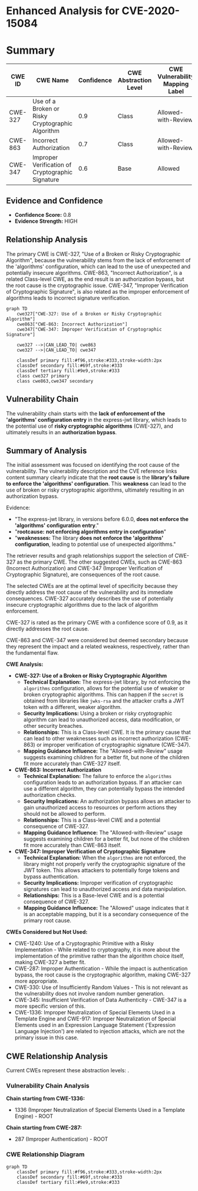 # Enhanced Analysis for CVE-2020-15084

# Summary
| CWE ID | CWE Name | Confidence | CWE Abstraction Level | CWE Vulnerability Mapping Label | CWE-Vulnerability Mapping Notes |
|---|---|---|---|---|---|
| CWE-327 | Use of a Broken or Risky Cryptographic Algorithm | 0.9 | Class | Allowed-with-Review | Primary CWE |
| CWE-863 | Incorrect Authorization | 0.7 | Class | Allowed-with-Review | Secondary Candidate |
| CWE-347 | Improper Verification of Cryptographic Signature | 0.6 | Base | Allowed | Secondary Candidate |

## Evidence and Confidence

*   **Confidence Score:** 0.8
*   **Evidence Strength:** HIGH

## Relationship Analysis
The primary CWE is CWE-327, "Use of a Broken or Risky Cryptographic Algorithm", because the vulnerability stems from the lack of enforcement of the 'algorithms' configuration, which can lead to the use of unexpected and potentially insecure algorithms. CWE-863, "Incorrect Authorization", is a related Class-level CWE, as the end result is an authorization bypass, but the root cause is the cryptographic issue. CWE-347, "Improper Verification of Cryptographic Signature", is also related as the improper enforcement of algorithms leads to incorrect signature verification.

```mermaid
graph TD
    cwe327["CWE-327: Use of a Broken or Risky Cryptographic Algorithm"]
    cwe863["CWE-863: Incorrect Authorization"]
    cwe347["CWE-347: Improper Verification of Cryptographic Signature"]
    
    cwe327 -->|CAN_LEAD_TO| cwe863
    cwe327 -->|CAN_LEAD_TO| cwe347
    
    classDef primary fill:#f96,stroke:#333,stroke-width:2px
    classDef secondary fill:#69f,stroke:#333
    classDef tertiary fill:#9e9,stroke:#333
    class cwe327 primary
    class cwe863,cwe347 secondary
```

## Vulnerability Chain
The vulnerability chain starts with the **lack of enforcement of the 'algorithms' configuration entry** in the express-jwt library, which leads to the potential use of **risky cryptographic algorithms** (CWE-327), and ultimately results in an **authorization bypass**.

## Summary of Analysis
The initial assessment was focused on identifying the root cause of the vulnerability. The vulnerability description and the CVE reference links content summary clearly indicate that the **root cause** is the **library's failure to enforce the 'algorithms' configuration**. This **weakness** can lead to the use of broken or risky cryptographic algorithms, ultimately resulting in an authorization bypass.

Evidence:
- "The express-jwt library, in versions before 6.0.0, **does not enforce the 'algorithms' configuration entry**."
- "**rootcause:** **not enforcing algorithms entry in configuration**"
- "**weaknesses:** The library **does not enforce the 'algorithms' configuration**, leading to potential use of unexpected algorithms."

The retriever results and graph relationships support the selection of CWE-327 as the primary CWE. The other suggested CWEs, such as CWE-863 (Incorrect Authorization) and CWE-347 (Improper Verification of Cryptographic Signature), are consequences of the root cause.

The selected CWEs are at the optimal level of specificity because they directly address the root cause of the vulnerability and its immediate consequences. CWE-327 accurately describes the use of potentially insecure cryptographic algorithms due to the lack of algorithm enforcement.

CWE-327 is rated as the primary CWE with a confidence score of 0.9, as it directly addresses the root cause.

CWE-863 and CWE-347 were considered but deemed secondary because they represent the impact and a related weakness, respectively, rather than the fundamental flaw.

**CWE Analysis:**

*   **CWE-327: Use of a Broken or Risky Cryptographic Algorithm**
    *   **Technical Explanation:** The express-jwt library, by not enforcing the `algorithms` configuration, allows for the potential use of weaker or broken cryptographic algorithms. This can happen if the `secret` is obtained from libraries like `jwks-rsa` and the attacker crafts a JWT token with a different, weaker algorithm.
    *   **Security Implications:** Using a broken or risky cryptographic algorithm can lead to unauthorized access, data modification, or other security breaches.
    *   **Relationships:** This is a Class-level CWE. It is the primary cause that can lead to other weaknesses such as incorrect authorization (CWE-863) or improper verification of cryptographic signature (CWE-347).
    *   **Mapping Guidance Influence:** The "Allowed-with-Review" usage suggests examining children for a better fit, but none of the children fit more accurately than CWE-327 itself.
*   **CWE-863: Incorrect Authorization**
    *   **Technical Explanation:** The failure to enforce the `algorithms` configuration leads to an authorization bypass. If an attacker can use a different algorithm, they can potentially bypass the intended authorization checks.
    *   **Security Implications:** An authorization bypass allows an attacker to gain unauthorized access to resources or perform actions they should not be allowed to perform.
    *   **Relationships:** This is a Class-level CWE and a potential consequence of CWE-327.
    *   **Mapping Guidance Influence:** The "Allowed-with-Review" usage suggests examining children for a better fit, but none of the children fit more accurately than CWE-863 itself.
*   **CWE-347: Improper Verification of Cryptographic Signature**
    *   **Technical Explanation:** When the `algorithms` are not enforced, the library might not properly verify the cryptographic signature of the JWT token. This allows attackers to potentially forge tokens and bypass authentication.
    *   **Security Implications:** Improper verification of cryptographic signatures can lead to unauthorized access and data manipulation.
    *   **Relationships:** This is a Base-level CWE and is a potential consequence of CWE-327.
    *   **Mapping Guidance Influence:** The "Allowed" usage indicates that it is an acceptable mapping, but it is a secondary consequence of the primary root cause.

**CWEs Considered but Not Used:**

*   CWE-1240: Use of a Cryptographic Primitive with a Risky Implementation - While related to cryptography, it is more about the implementation of the primitive rather than the algorithm choice itself, making CWE-327 a better fit.
*   CWE-287: Improper Authentication - While the impact is authentication bypass, the root cause is the cryptographic algorithm, making CWE-327 more appropriate.
*   CWE-330: Use of Insufficiently Random Values - This is not relevant as the vulnerability does not involve random number generation.
*   CWE-345: Insufficient Verification of Data Authenticity - CWE-347 is a more specific version of this.
*   CWE-1336: Improper Neutralization of Special Elements Used in a Template Engine and CWE-917: Improper Neutralization of Special Elements used in an Expression Language Statement ('Expression Language Injection') are related to injection attacks, which are not the primary issue in this case.


## CWE Relationship Analysis

Current CWEs represent these abstraction levels: .


### Vulnerability Chain Analysis

**Chain starting from CWE-1336:**
- 1336 (Improper Neutralization of Special Elements Used in a Template Engine) - ROOT


**Chain starting from CWE-287:**
- 287 (Improper Authentication) - ROOT



### CWE Relationship Diagram

```mermaid
graph TD
    classDef primary fill:#f96,stroke:#333,stroke-width:2px
    classDef secondary fill:#69f,stroke:#333
    classDef tertiary fill:#9e9,stroke:#333
```